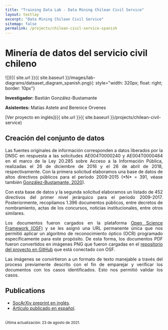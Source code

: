```yaml
---
title: "Training Data Lab - Data Mining Chilean Civil Service"
layout: textlay
excerpt: "Data Mining Chilean Civil Service"
sitemap: false
permalink: /projects/chilean-civil-service-spanish
---
```


# Minería de datos del servicio civil chileno

![]({{ site.url }}{{ site.baseurl }}/images/lab-diagrams/datsaset_diagram_spanish.png){: style="width: 320px; float: right; border: 10px"}

**Investigador:** Bastián González-Bustamante

**Asistentes:** Matías Astete and Berenice Orvenes

[Ver proyecto en inglés]({{ site.url }}{{ site.baseurl }}/projects/chilean-civil-service) 

## Creación del conjunto de datos 

<p align="justify">Las fuentes originales de información corresponden a datos liberados por la DNSC en respuesta a las solicitudes AE004T0000240 y AE004T0000484 en el marco de la Ley 20.285 sobre Acceso a la Información Pública, realizadas el 26 de diciembre de 2016 y el 26 de abril de 2018, respectivamente. Con la primera solicitud elaboramos una base de datos de altos directivos públicos para el período 2009-2015 (*N* = 391, véase también <a href="https://doi.org/10.1111/blar.13044" target="_blank">González-Bustamante, 2020</a>).</p> 

<p align="justify">Con esta base de datos y la segunda solicitud elaboramos un listado de 452 directivos del primer nivel jerárquico para el período 2009-2017. Posteriormente, recopilamos 1.396 documentos públicos, entre decretos de nombramiento, actas de los concursos, noticias institucionales, entre otros similares.</p> 

<p align="justify">Los documentos fueron cargados en la plataforma <a href="https://doi.org/10.17605/OSF.IO/WBF6M" target="_blank">Open Science Framework (OSF)</a> y se les asignó una URL permanente única que nos permitió aplicar un algoritmo de reconocimiento óptico (OCR) programado específicamente para este propósito. De esta forma, los documentos PDF fueron convertidos en imágenes PNG que fueron cargadas en el <a href="https://github.com/bgonzalezbustamante" target="_blank">repositorio del proyecto en GitHub</a> que está conectado con OSF.</p>

<p align="justify">Las imágenes se convirtieron a un formato de texto manejable a través del proceso previamente descrito con el fin de emparejar y verificar los documentos con los casos identificados. Esto nos permitió validar los casos.</p>

## Publications

<ul>
<li><a href="https://doi.org/10.31235/osf.io/vshcz" target="_blank">SocArXiv preprint en inglés</a>.</li>
<li><a href="https://doi.org/10.22370/rgp.2020.9.2.2920" target="_blank">Artículo publicado en español</a>.</li>
</ul>
<br />
<small>Última actualización: 23 de agosto de 2021.</small>